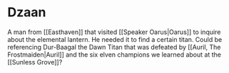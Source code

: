 # Dzaan

A man from [[Easthaven]] that visited [[Speaker Oarus|Oarus]] to inquire about the elemental lantern. He needed it to find a certain titan. Could be referencing Dur-Baagal the Dawn Titan that was defeated by [[Auril, The Frostmaiden|Auril]] and the six elven champions we learned about at the [[Sunless Grove]]?